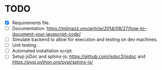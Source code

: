 # TODO

- [x] Requirements file.
- [ ] Documentation: https://milmazz.uno/article/2014/08/27/how-to-document-your-javascript-code/
- [ ] Simulate backend to allow for execution and testing on dev machines.
- [ ] Unit testing.
- [ ] Automated installation script.
- [ ] Setup jsDoc and sphinx-js: https://github.com/jsdoc3/jsdoc and https://pypi.python.org/pypi/sphinx-js/
